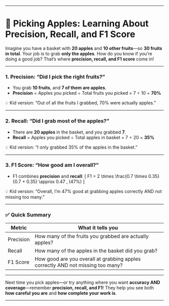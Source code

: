 

---

# 🍎 Picking Apples: Learning About Precision, Recall, and F1 Score

Imagine you have a basket with **20 apples** and **10 other fruits**—so **30 fruits in total**. Your job is to grab **only the apples**. How do you know if you’re doing a good job? That’s where **precision, recall, and F1 score** come in!

---

### 1. Precision: “Did I pick the right fruits?”

* You grab **10 fruits**, and **7 of them are apples**.
* **Precision** = Apples you picked ÷ Total fruits you picked = 7 ÷ 10 = **70%**

💡 Kid version: “Out of all the fruits I grabbed, 70% were actually apples.”

---

### 2. Recall: “Did I grab most of the apples?”

* There are **20 apples** in the basket, and you grabbed **7**.
* **Recall** = Apples you picked ÷ Total apples in basket = 7 ÷ 20 = **35%**

💡 Kid version: “I only grabbed 35% of the apples in the basket.”

---

### 3. F1 Score: “How good am I overall?”

* F1 combines **precision** and **recall**:
  [
  F1 = 2 \times \frac{0.7 \times 0.35}{0.7 + 0.35} \approx 0.47 , (47%)
  ]

💡 Kid version: “Overall, I’m 47% good at grabbing apples correctly AND not missing too many.”

---

### ✅ Quick Summary

| Metric    | What it tells you                                                               |
| --------- | ------------------------------------------------------------------------------- |
| Precision | How many of the fruits you grabbed are actually apples?                         |
| Recall    | How many of the apples in the basket did you grab?                              |
| F1 Score  | How good are you overall at grabbing apples correctly AND not missing too many? |

---

Next time you pick apples—or try anything where you want **accuracy AND coverage**—remember **precision, recall, and F1**! They help you see both **how careful you are** and **how complete your work is**.

---

